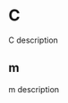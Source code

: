 <!-- Generated by documentation.js. Update this documentation by updating the source code. -->

# C

C description

## m

m description
